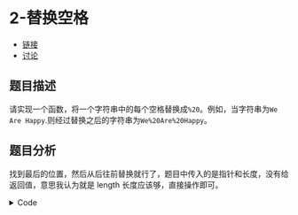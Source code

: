 # 2-替换空格

- [链接](https://www.nowcoder.com/practice/4060ac7e3e404ad1a894ef3e17650423)
- [讨论](https://www.nowcoder.com/questionTerminal/4060ac7e3e404ad1a894ef3e17650423)

## 题目描述

请实现一个函数，将一个字符串中的每个空格替换成`%20`。例如，当字符串为`We Are Happy`.则经过替换之后的字符串为`We%20Are%20Happy`。

## 题目分析

找到最后的位置，然后从后往前替换就行了，题目中传入的是指针和长度，没有给返回值，意思我认为就是 length 长度应该够，直接操作即可。

<details>
<summary>Code</summary>

<<<@/books/code/jz/2.cpp

</details>
